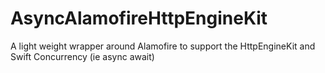 # AsyncAlamofireHttpEngineKit

A light weight wrapper around Alamofire to support the HttpEngineKit and Swift Concurrency (ie async await)
